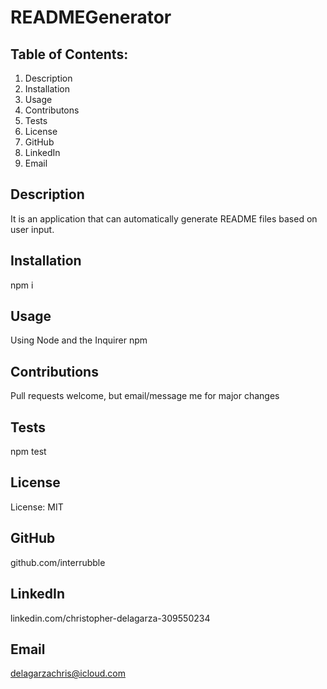 
# READMEGenerator

## Table of Contents:

1. Description
2. Installation
3. Usage
4. Contributons
5. Tests
6. License
7. GitHub
8. LinkedIn
9. Email

## Description

It is an application that can automatically generate README files based on user input.

## Installation

npm i

## Usage

Using Node and the Inquirer npm

## Contributions

Pull requests welcome, but email/message me for major changes

## Tests

npm test

## License

License: MIT

## GitHub

github.com/interrubble

## LinkedIn

linkedin.com/christopher-delagarza-309550234

## Email

delagarzachris@icloud.com
            